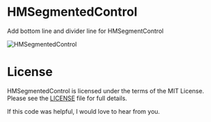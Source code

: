 HMSegmentedControl
===

Add bottom line and divider line for  HMSegmentControl

![HMSegmentedControl](https://github.com/zhongyang/HMSegmentControl_Line/blob/master/demo.png)

# License

HMSegmentedControl is licensed under the terms of the MIT License. Please see the [LICENSE](LICENSE.md) file for full details.

If this code was helpful, I would love to hear from you.
